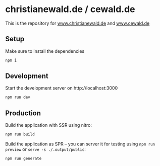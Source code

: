 # christianewald.de / cewald.de

This is the repository for www.christianewald.de and www.cewald.de

## Setup

Make sure to install the dependencies

```bash
npm i
```

## Development

Start the development server on http://localhost:3000

```bash
npm run dev
```

## Production

Build the application with SSR using nitro:

```bash
npm run build
```

Build the application as SPR – you can server it for testing using `npm run preview` or `serve -s ./.output/public`:

```bash
npm run generate
```
